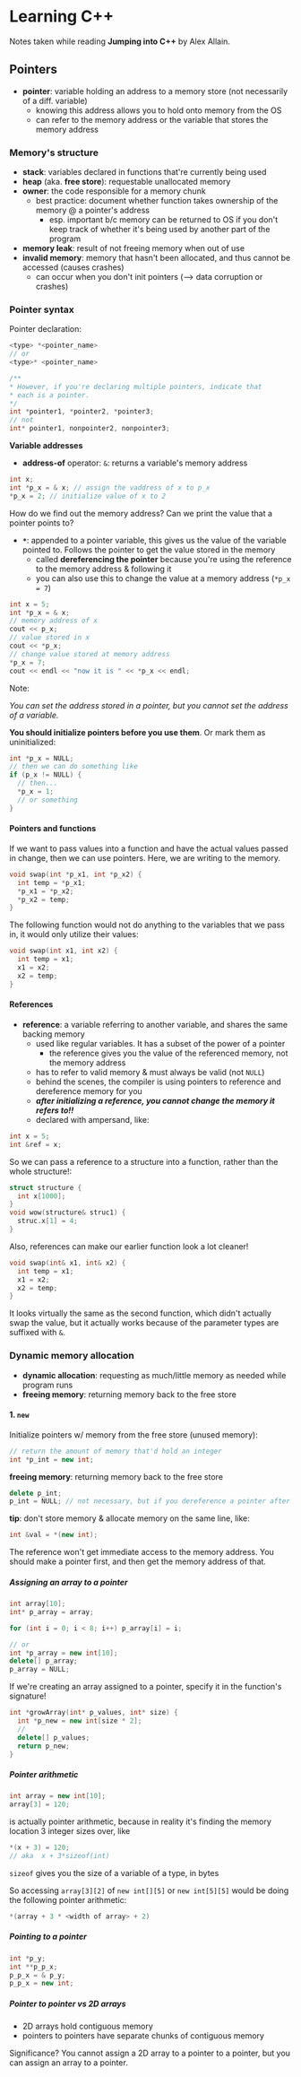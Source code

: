 # Learning C++

Notes taken while reading __Jumping into C++__ by Alex Allain.



## Pointers

+ __pointer__: variable holding an address to a memory store (not necessarily of a diff. variable)
  + knowing this address allows you to hold onto memory from the OS
  + can refer to the memory address or the variable that stores the memory address

### Memory's structure

* __stack__: variables declared in functions that're currently being used
* __heap__ (aka. __free store__): requestable unallocated memory
* __owner__: the code responsible for a memory chunk
  * best practice: document whether function takes ownership of the memory @ a pointer's address
    * esp. important b/c memory can be returned to OS if you don't keep track of whether it's being used by another part of the program
* __memory leak__: result of not freeing memory when out of use
* __invalid memory__: memory that hasn't been allocated, and thus cannot be accessed (causes crashes)
  * can occur when you don't init pointers (—> data corruption or crashes)

### Pointer syntax

Pointer declaration:

``` c++
<type> *<pointer_name>
// or
<type>* <pointer_name>

/**
* However, if you're declaring multiple pointers, indicate that
* each is a pointer.
*/
int *pointer1, *pointer2, *pointer3;
// not
int* pointer1, nonpointer2, nonpointer3;
```

__Variable addresses__

* __address-of__ operator: `&`: returns a variable's memory address

``` c++
int x;
int *p_x = & x; // assign the vaddress of x to p_x
*p_x = 2; // initialize value of x to 2
```

How do we find out the memory address? Can we print the value that a pointer points to?

* __`*`__: appended to a pointer variable, this gives us the value of the variable pointed to. Follows the pointer to get the value stored in the memory
  * called __dereferencing the pointer__ because you're using the reference to the memory address & following it
  * you can also use this to change the value at a memory address (`*p_x = 7`)

``` c++
int x = 5;
int *p_x = & x;
// memory address of x
cout << p_x;
// value stored in x
cout << *p_x;
// change value stored at memory address
*p_x = 7;
cout << endl << "now it is " << *p_x << endl;
```

Note:

_You can set the address stored in a pointer, but you cannot set the address of a variable._

__You should initialize pointers before you use them__. Or mark them as uninitialized:

``` c++
int *p_x = NULL;
// then we can do something like
if (p_x != NULL) {
  // then...
  *p_x = 1;
  // or something
}
```

#### Pointers and functions

If we want to pass values into a function and have the actual values passed in change, then we can use pointers. Here, we are writing to the memory.

``` c++
void swap(int *p_x1, int *p_x2) {
  int temp = *p_x1;
  *p_x1 = *p_x2;
  *p_x2 = temp;
}
```

The following function would not do anything to the variables that we pass in, it would only utilize their values:

``` c++
void swap(int x1, int x2) {
  int temp = x1;
  x1 = x2;
  x2 = temp;
}
```

#### References

* __reference__: a variable referring to another variable, and shares the same backing memory
  * used like regular variables. It has a subset of the power of a pointer
    * the reference gives you the value of the referenced memory, not the memory address
  * has to refer to valid memory & must always be valid (not `NULL`)
  * behind the scenes, the compiler is using pointers to reference and dereference memory for you
  * ___after initializing a reference, you cannot change the memory it refers to!!___
  * declared with ampersand, like:

``` c++
int x = 5;
int &ref = x;
```

So we can pass a reference to a structure into a function, rather than the whole structure!:

``` c++
struct structure {
  int x[1000];
}
void wow(structure& struc1) {
  struc.x[1] = 4;
}
```

Also, references can make our earlier function look a lot cleaner!

``` c++
void swap(int& x1, int& x2) {
  int temp = x1;
  x1 = x2;
  x2 = temp;
}
```

It looks virtually the same as the second function, which didn't actually swap the value, but it actually works because of the parameter types are suffixed with `&`.

### Dynamic memory allocation

* __dynamic allocation__: requesting as much/little memory as needed while program runs
* __freeing memory__: returning memory back to the free store

#### 1. `new`

Initialize pointers w/ memory from the free store (unused memory):

``` c++
// return the amount of memory that'd hold an integer
int *p_int = new int;
```

__freeing memory__: returning memory back to the free store

``` c++
delete p_int;
p_int = NULL; // not necessary, but if you dereference a pointer after it's freed, you run the risk of the program crashing in use, or corrupting user data
```

__tip__: don't store memory & allocate memory on the same line, like:

``` c++
int &val = *(new int);
```

The reference won't get immediate access to the memory address. You should make a pointer first, and then get the memory address of that.

##### Assigning an array to a pointer

``` c++
int array[10];
int* p_array = array;

for (int i = 0; i < 8; i++) p_array[i] = i;

// or
int *p_array = new int[10];
delete[] p_array;
p_array = NULL;
```

If we're creating an array assigned to a pointer, specify it in the function's signature!

``` c++
int *growArray(int* p_values, int* size) {
  int *p_new = new int[size * 2];
  //
  delete[] p_values;
  return p_new;
}
```

##### Pointer arithmetic

``` c++
int array = new int[10];
array[3] = 120;
```

is actually pointer arithmetic, because in reality it's finding the memory location 3 integer sizes over, like

``` c++
*(x + 3) = 120;
// aka  x + 3*sizeof(int)
```

`sizeof` gives you the size of a variable of a type, in bytes

So accessing `array[3][2]` of `new int[][5]` or `new int[5][5]` would be doing the following pointer arithmetic:

``` c++
*(array + 3 * <width of array> + 2)
```

##### Pointing to a pointer

``` c++
int *p_y;
int **p_p_x;
p_p_x = & p_y;
p_p_x = new int;
```

##### Pointer to pointer vs 2D arrays

* 2D arrays hold contiguous memory
* pointers to pointers have separate chunks of contiguous memory

Significance? You cannot assign a 2D array to a pointer to a pointer, but you can assign an array to a pointer.